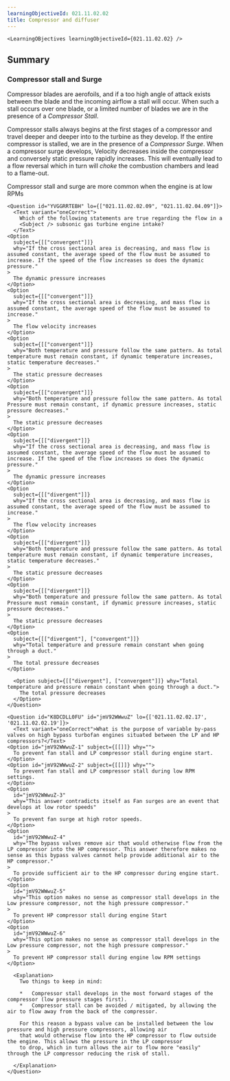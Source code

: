 ```yaml
---
learningObjectiveId: 021.11.02.02
title: Compressor and diffuser
---
```


```tsx eval
<LearningOBjectives learningObjectiveId={021.11.02.02} />
```

## Summary

### Compressor stall and Surge

Compressor blades are aerofoils, and if a too high angle of attack exists
between the blade and the incoming airflow a stall will occur. When such a stall
occurs over one blade, or a limited number of blades we are in the presence of a
_Compressor Stall_.

Compressor stalls always begins at the first stages of a compressor and travel
deeper and deeper into to the turbine as they develop. If the entire compressor
is stalled, we are in the presence of a _Compressor Surge_. When a compressor
surge develops, Velocity decreases inside the compressor and conversely static
pressure rapidly increases. This will eventually lead to a flow reversal which
in turn will _choke_ the combustion chambers and lead to a flame-out.

Compressor stall and surge are more common when the engine is at low RPMs

```tsx
<Question id="YVGGRRTEBH" lo={["021.11.02.02.09", "021.11.02.04.09"]}>
  <Text variant="oneCorrect">
    Which of the following statements are true regarding the flow in a
    <Subject /> subsonic gas turbine engine intake?
  </Text>
<Option
  subject={[["convergent"]]}
  why="If the cross sectional area is decreasing, and mass flow is assumed constant, the average speed of the flow must be assumed to increase. If the speed of the flow increases so does the dynamic pressure."
>
  The dynamic pressure increases
</Option>
<Option
  subject={[["convergent"]]}
  why="If the cross sectional area is decreasing, and mass flow is assumed constant, the average speed of the flow must be assumed to increase."
>
  The flow velocity increases
</Option>
<Option
  subject={[["convergent"]]}
  why="Both temperature and pressure follow the same pattern. As total temperature must remain constant, if dynamic temperature increases, static temperature decreases."
>
  The static pressure decreases
</Option>
<Option
  subject={[["convergent"]]}
  why="Both temperature and pressure follow the same pattern. As total Pressure must remain constant, if dynamic pressure increases, static pressure decreases."
>
  The static pressure decreases
</Option>
<Option
  subject={[["divergent"]]}
  why="If the cross sectional area is decreasing, and mass flow is assumed constant, the average speed of the flow must be assumed to increase. If the speed of the flow increases so does the dynamic pressure."
>
  The dynamic pressure increases
</Option>
<Option
  subject={[["divergent"]]}
  why="If the cross sectional area is decreasing, and mass flow is assumed constant, the average speed of the flow must be assumed to increase."
>
  The flow velocity increases
</Option>
<Option
  subject={[["divergent"]]}
  why="Both temperature and pressure follow the same pattern. As total temperature must remain constant, if dynamic temperature increases, static temperature decreases."
>
  The static pressure decreases
</Option>
<Option
  subject={[["divergent"]]}
  why="Both temperature and pressure follow the same pattern. As total Pressure must remain constant, if dynamic pressure increases, static pressure decreases."
>
  The static pressure decreases
</Option>
<Option
  subject={[["divergent"], ["convergent"]]}
  why="Total temperature and pressure remain constant when going through a duct."
>
  The total pressure decreases
</Option>

  <Option subject={[["divergent"], ["convergent"]]} why="Total temperature and pressure remain constant when going through a duct.">
    The total pressure decreases
  </Option>
</Question>
```

```tsx
<Question id="K8DCDLL0FU" id="jmV92WWwuZ" lo={['021.11.02.02.17', '021.11.02.02.19']}>
  <Text variant="oneCorrect">What is the purpose of variable by-pass valves on high bypass turbofan engines situated between the LP and HP compressors?</Text>
<Option id="jmV92WWwuZ-1" subject={[[]]} why="">
  To prevent fan stall and LP compressor stall during engine start.
</Option>
<Option id="jmV92WWwuZ-2" subject={[[]]} why="">
  To prevent fan stall and LP compressor stall during low RPM settings.
</Option>
<Option
  id="jmV92WWwuZ-3"
  why="This answer contradicts itself as Fan surges are an event that develops at low rotor speeds"
>
  To prevent fan surge at high rotor speeds.
</Option>
<Option
  id="jmV92WWwuZ-4"
  why="The bypass valves remove air that would otherwise flow from the LP compressor into the HP compressor. This answer therefore makes no sense as this bypass valves cannot help provide additional air to the HP compressor."
>
  To provide sufficient air to the HP compressor during engine start.
</Option>
<Option
  id="jmV92WWwuZ-5"
  why="This option makes no sense as compressor stall develops in the Low pressure compressor, not the high pressure compressor."
>
  To prevent HP compressor stall during engine Start
</Option>
<Option
  id="jmV92WWwuZ-6"
  why="This option makes no sense as compressor stall develops in the Low pressure compressor, not the high pressure compressor."
>
  To prevent HP compressor stall during engine low RPM settings
</Option>

  <Explanation>
    Two things to keep in mind:

    *   Compressor stall develops in the most forward stages of the compressor (low pressure stages first).
    *   Compressor stall can be avoided / mitigated, by allowing the air to flow away from the back of the compressor.

    For this reason a bypass valve can be installed between the low pressure and high pressure compressors, allowing air
    that would otherwise flow into the HP compressor to flow outside the engine. This allows the pressure in the LP compressor
    to drop, which in turn allows the air to flow more "easily" through the LP compressor reducing the risk of stall.

  </Explanation>
</Question>
```
